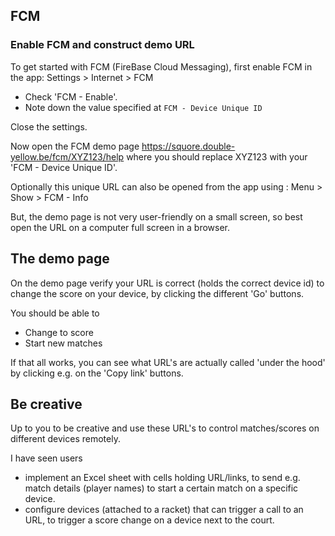 ## FCM

### Enable FCM and construct demo URL

To get started with FCM (FireBase Cloud Messaging), first enable FCM in the app: Settings > Internet > FCM
- Check 'FCM - Enable'.
- Note down the value specified at `FCM - Device Unique ID`

Close the settings.

Now open the FCM demo page <https://squore.double-yellow.be/fcm/XYZ123/help> where you should replace XYZ123 with your 'FCM - Device Unique ID'.

Optionally this unique URL can also be opened from the app using : Menu > Show > FCM - Info

But, the demo page is not very user-friendly on a small screen, so best open the URL on a computer full screen in a browser.

## The demo page

On the demo page verify your URL is correct (holds the correct device id) to change the score on your device, by clicking the different 'Go' buttons.

You should be able to 

- Change to score 
- Start new matches

If that all works, you can see what URL's are actually called 'under the hood' by clicking e.g. on the 'Copy link' buttons.

## Be creative

Up to you to be creative and use these URL's to control matches/scores on different devices remotely. 

I have seen users
- implement an Excel sheet with cells holding URL/links, to send e.g. match details (player names) to start a certain match on a specific device. 
- configure devices (attached to a racket) that can trigger a call to an URL, to trigger a score change on a device next to the court. 
